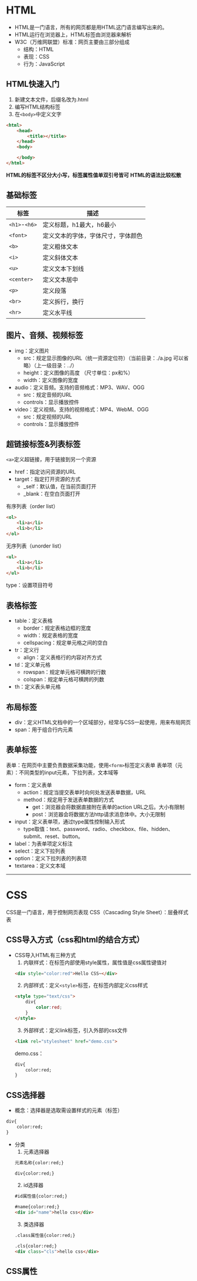 # HTML
- HTML是一门语言，所有的网页都是用HTML这门语言编写出来的。
- HTML运行在浏览器上，HTML标签由浏览器来解析
- W3C（万维网联盟）标准：网页主要由三部分组成
    - 结构：HTML
    - 表现：CSS
    - 行为：JavaScript
## HTML快速入门
1. 新建文本文件，后缀名改为.html
2. 编写HTML结构标签
3. 在`<body>`中定义文字
```html
<html>
    <head>
        <title></title>
    </head>
    <body>

    </body>
</html>
```
**HTML的标签不区分大小写，标签属性值单双引号皆可**
**HTML的语法比较松散**

## 基础标签
|标签|描述|
|----|----|
|`<h1>`-`<h6>`|定义标题，h1最大，h6最小|
|`<font>`|定义文本的字体，字体尺寸，字体颜色|
|`<b>`|定义粗体文本|
|`<i>`|定义斜体文本|
|`<u>`|定义文本下划线|
|`<center>`|定义文本居中|
|`<p>`|定义段落|
|`<br>`|定义拆行，换行|
|`<hr>`|定义水平线|

## 图片、音频、视频标签
- img：定义图片
    - src：规定显示图像的URL（统一资源定位符）（当前目录：./a.jpg 可以省略）（上一级目录：../）
    - height：定义图像的高度 （尺寸单位：px和%）
    - width：定义图像的宽度
- audio：定义音频。支持的音频格式：MP3、WAV、OGG
    - src：规定音频的URL
    - controls：显示播放控件
- video：定义视频。支持的视频格式：MP4、WebM、OGG
    - src：规定视频的URL
    - controls：显示播放控件

## 超链接标签&列表标签
`<a>`定义超链接，用于链接到另一个资源
- href：指定访问资源的URL
- target：指定打开资源的方式
    - _self：默认值，在当前页面打开
    - _blank：在空白页面打开

有序列表（order list）
```html
<ol>
    <li>a</li>
    <li>b</li>
</ol>
```
无序列表（unorder list）
```html
<ul>
    <li>a</li>
    <li>b</li>
</ul>
```
type：设置项目符号

## 表格标签
- table：定义表格
    - border：规定表格边框的宽度
    - width：规定表格的宽度
    - cellspacing：规定单元格之间的空白
- tr：定义行
    - align：定义表格行的内容对齐方式
- td：定义单元格
    - rowspan：规定单元格可横跨的行数
    - colspan：规定单元格可横跨的列数
- th：定义表头单元格

## 布局标签
- div：定义HTML文档中的一个区域部分，经常与CSS一起使用，用来布局网页
- span：用于组合行内元素

## 表单标签
表单：在网页中主要负责数据采集功能，使用`<form>`标签定义表单
表单项（元素）：不同类型的input元素，下拉列表，文本域等
- form：定义表单
    - action：规定当提交表单时向何处发送表单数据，URL
    - method：规定用于发送表单数据的方式
        - get：浏览器会将数据直接附在表单的action URL之后。大小有限制
        - post：浏览器会将数据方法http请求消息体中。大小无限制
- input：定义表单项，通过type属性控制输入形式
    - type取值：text、password、radio、checkbox、file、hidden、submit、reset、button。
- label：为表单项定义标注
- select：定义下拉列表
- option：定义下拉列表的列表项
- textarea：定义文本域

---
# CSS
CSS是一门语言，用于控制网页表现
CSS（Cascading Style Sheet）：层叠样式表
## CSS导入方式（css和html的结合方式）
- CSS导入HTML有三种方式
    1. 内联样式：在标签内部使用style属性，属性值是css属性键值对
    ```html
    <div style="color:red">Hello CSS~</div>
    ```
    2. 内部样式：定义`<style>`标签，在标签内部定义css样式
    ```html
    <style type="text/css">
        div{
            color:red;
        }
    </style>
    ```
    3. 外部样式：定义link标签，引入外部的css文件
    ```html
    <link rel="stylesheet" href="demo.css">
    ```
    demo.css：
    ```html
    div{
        color:red;
    }
    ```
## CSS选择器
- 概念：选择器是选取需设置样式的元素（标签）
```html
div{
    color:red;
}
```
- 分类
    1. 元素选择器
    ```html
    元素名称{color:red;}
    ```
    ```html
    div{color:red;}
    ```
    2. id选择器
    ```html
    #id属性值{color:red;}
    ```
    ```html
    #name{color:red;}
    <div id="name">hello css</div>
    ```
    3. 类选择器
    ```html
    .class属性值{color:red;}
    ```
    ```html
    .cls{color:red;}
    <div class="cls">hello css</div>
    ```
## CSS属性
